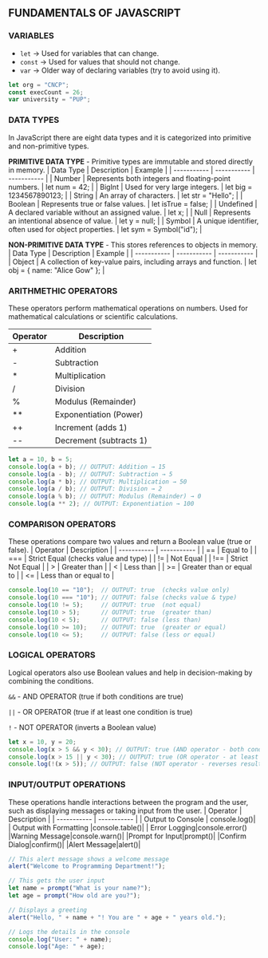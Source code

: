 ## FUNDAMENTALS OF JAVASCRIPT

### VARIABLES
- `let` → Used for variables that can change.
- `const` → Used for values that should not change.
- `var` → Older way of declaring variables (try to avoid using it).

```javascript
let org = "CNCP";
const execCount = 26;
var university = "PUP";
```

### DATA TYPES
In JavaScript there are eight data types and it is categorized into primitive and non-primitive types.

**PRIMITIVE DATA TYPE** - Primitive types are immutable and stored directly in memory.
| Data Type | Description | Example |
| ----------- | ----------- | ----------- |
| Number | Represents both integers and floating-point numbers. | let num = 42; |
| BigInt | Used for very large integers. | let big = 1234567890123; |
| String | An array of characters. | let str = "Hello"; |
| Boolean | Represents true or false values. | let isTrue = false; |
| Undefined | A declared variable without an assigned value. | let x; |
| Null | Represents an intentional absence of value. | let y = null; |
| Symbol | A unique identifier, often used for object properties. | let sym = Symbol("id"); |

**NON-PRIMITIVE DATA TYPE** - This stores references to objects in memory.
| Data Type | Description | Example |
| ----------- | ----------- | ----------- |
| Object | A collection of key-value pairs, including arrays and function. | let obj = { name: "Alice Gow" }; |


### ARITHMETHIC OPERATORS
These operators perform mathematical operations on numbers. Used for mathematical calculations or scientific calculations.

| Operator | Description |
| ----------- | ----------- |
| + | Addition |
| - | Subtraction |
| * | Multiplication |
| / | Division |
| % | Modulus (Remainder) |
| ** | Exponentiation (Power) |
| ++ | Increment (adds 1) |
| -- | Decrement (subtracts 1) |

```javascript
let a = 10, b = 5;
console.log(a + b); // OUTPUT: Addition → 15
console.log(a - b); // OUTPUT: Subtraction → 5
console.log(a * b); // OUTPUT: Multiplication → 50
console.log(a / b); // OUTPUT: Division → 2
console.log(a % b); // OUTPUT: Modulus (Remainder) → 0
console.log(a ** 2); // OUTPUT: Exponentiation → 100
```

### COMPARISON OPERATORS
These operations compare two values and return a Boolean value (true or false).
| Operator | Description |
| ----------- | ----------- |
| == | Equal to |
| === | Strict Equal (checks value and type) |
| != | Not Equal |
| !== | Strict Not Equal |
| > | Greater than |
| < | Less than |
| >= | Greater than or equal to |
| <= | Less than or equal to |

```javascript
console.log(10 == "10");  // OUTPUT: true  (checks value only)
console.log(10 === "10"); // OUTPUT: false (checks value & type)
console.log(10 != 5);     // OUTPUT: true  (not equal)
console.log(10 > 5);      // OUTPUT: true  (greater than)
console.log(10 < 5);      // OUTPUT: false (less than)
console.log(10 >= 10);    // OUTPUT: true  (greater or equal)
console.log(10 <= 5);     // OUTPUT: false (less or equal)
```
### LOGICAL OPERATORS
Logical operators also use Boolean values and help in decision-making by combining the conditions.

`&&` - AND OPERATOR (true if both conditions are true)

`||` - OR OPERATOR (true if at least one condition is true)

`!` - NOT OPERATOR (inverts a Boolean value)

```javascript
let x = 10, y = 20;
console.log(x > 5 && y < 30); // OUTPUT: true (AND operator - both conditions must be true)
console.log(x > 15 || y < 30); // OUTPUT: true (OR operator - at least one condition is true)
console.log(!(x > 5)); // OUTPUT: false (NOT operator - reverses result)
```

### INPUT/OUTPUT OPERATIONS
These operations handle interactions between the program and the user, such as displaying messages or taking input from the user.
| Operator | Description |
| ----------- | ----------- |
| Output to Console | console.log()|
| Output with Formatting |console.table()|
| Error Logging|console.error()
|Warning Message|console.warn()|
|Prompt for Input|prompt()|
|Confirm Dialog|confirm()|
|Alert Message|alert()|

```javascript
// This alert message shows a welcome message
alert("Welcome to Programming Department!");

// This gets the user input
let name = prompt("What is your name?");
let age = prompt("How old are you?");

// Displays a greeting
alert("Hello, " + name + "! You are " + age + " years old.");

// Logs the details in the console
console.log("User: " + name);
console.log("Age: " + age);
```




